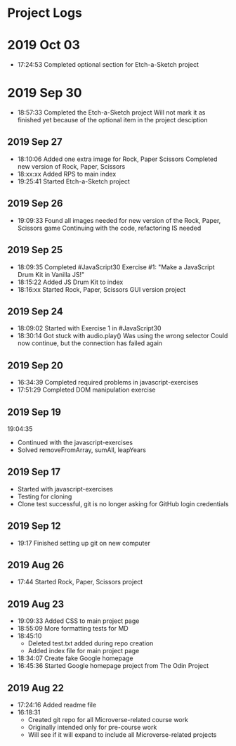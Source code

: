 # Project Logs

# 2019 Oct 03
* 17:24:53
    Completed optional section for Etch-a-Sketch project
    
# 2019 Sep 30
* 18:57:33
    Completed the Etch-a-Sketch project
    Will not mark it as finished yet because of the optional item in the project desciption

## 2019 Sep 27
* 18:10:06
    Added one extra image for Rock, Paper Scissors
    Completed new version of Rock, Paper, Scissors
* 18:xx:xx
    Added RPS to main index
* 19:25:41
    Started Etch-a-Sketch project

## 2019 Sep 26
* 19:09:33
    Found all images needed for new version of the Rock, Paper, Scissors game
    Continuing with the code, refactoring IS needed
    
## 2019 Sep 25
* 18:09:35
    Completed #JavaScript30 Exercise #1: "Make a JavaScript Drum Kit in Vanilla JS!"
* 18:15:22
    Added JS Drum Kit to index
* 18:16:xx
    Started Rock, Paper, Scissors GUI version project

## 2019 Sep 24
* 18:09:02
    Started with Exercise 1 in #JavaScript30
* 18:30:14
    Got stuck with audio.play()
    Was using the wrong selector
    Could now continue, but the connection has failed again

## 2019 Sep 20
* 16:34:39
    Completed required problems in javascript-exercises
* 17:51:29
    Completed DOM manipulation exercise

## 2019 Sep 19
19:04:35
* Continued with the javascript-exercises
* Solved removeFromArray, sumAll, leapYears

## 2019 Sep 17
* Started with javascript-exercises
* Testing for cloning
* Clone test successful, git is no longer asking for GitHub login credentials

## 2019 Sep 12
* 19:17 Finished setting up git on new computer

## 2019 Aug 26
* 17:44
  Started Rock, Paper, Scissors project
  
## 2019 Aug 23
* 19:09:33
  Added CSS to main project page
* 18:55:09
  More formatting tests for MD
* 18:45:10
  * Deleted test.txt added during repo creation
  * Added index file for main project page
* 18:34:07
  Create fake Google homepage
* 16:45:36
  Started Google homepage project from The Odin Project

## 2019 Aug 22
* 17:24:16
  Added readme file
* 16:18:31
  * Created git repo for all Microverse-related course work
  * Originally intended only for pre-course work
  * Will see if it will expand to include all Microverse-related projects

